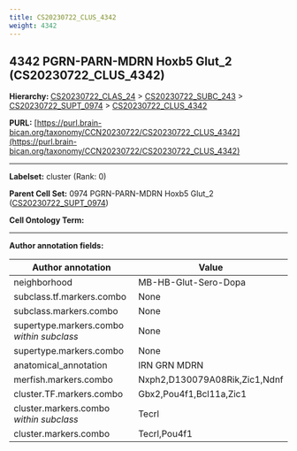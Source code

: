 ```yaml
---
title: CS20230722_CLUS_4342
weight: 4342
---
```

## 4342 PGRN-PARN-MDRN Hoxb5 Glut_2 (CS20230722_CLUS_4342)
<b>Hierarchy: </b>
[CS20230722_CLAS_24](../CS20230722_CLAS_24) >
[CS20230722_SUBC_243](../CS20230722_SUBC_243) >
[CS20230722_SUPT_0974](../CS20230722_SUPT_0974) >
[CS20230722_CLUS_4342](../CS20230722_CLUS_4342)

**PURL:** [https://purl.brain-bican.org/taxonomy/CCN20230722/CS20230722_CLUS_4342](https://purl.brain-bican.org/taxonomy/CCN20230722/CS20230722_CLUS_4342)

---


**Labelset:** cluster (Rank: 0)

**Parent Cell Set:** 0974 PGRN-PARN-MDRN Hoxb5 Glut_2 ([CS20230722_SUPT_0974](../CS20230722_SUPT_0974))



**Cell Ontology Term:** 

[MARKER GENES.]: #


---

[TRANSFERRED ANNOTATIONS.]: #


[AUTHOR ANNOTATION FIELDS.]: #


**Author annotation fields:**

| Author annotation | Value |
|-------------------|-------|
|neighborhood|MB-HB-Glut-Sero-Dopa|
|subclass.tf.markers.combo|None|
|subclass.markers.combo|None|
|supertype.markers.combo _within subclass_|None|
|supertype.markers.combo|None|
|anatomical_annotation|IRN GRN MDRN|
|merfish.markers.combo|Nxph2,D130079A08Rik,Zic1,Ndnf|
|cluster.TF.markers.combo|Gbx2,Pou4f1,Bcl11a,Zic1|
|cluster.markers.combo _within subclass_|Tecrl|
|cluster.markers.combo|Tecrl,Pou4f1|
